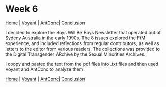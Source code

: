 # Week 6

[Home](index.md) | [Voyant](Voyant.md) | [AntConc](AntConc)| [Conclusion](Conclusion.md)


I decided to explore the Boys Will Be Boys Newsletter that operated out of Sydeny Australia in the early 1990s. The 8 issues explored the FtM experience, and included reflections from regular contributors, as well as letters to the editor from various readers. The collections was provided to the Digital Transgender ARchive by the Sexual Minorities Archives.

I coopy and pasted the text from the pdf files into .txt files and then used Voyant and AntConc to analyze them.


[Home](index.md) | [Voyant](Voyant.md) | [AntConc](AntConc)| [Conclusion](Conclusion.md)
